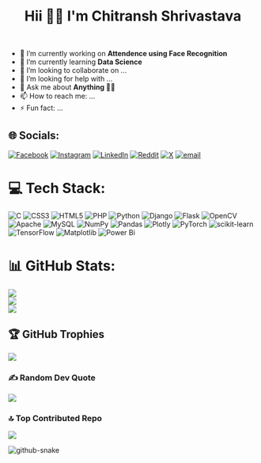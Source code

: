 <h1 align="center">Hii 🙋‍♂️ I'm Chitransh Shrivastava</h1>
<br>

- 🔭 I’m currently working on **Attendence using Face Recognition**
- 🌱 I’m currently learning **Data Science**
- 👯 I’m looking to collaborate on ...
- 🤔 I’m looking for help with ...
- 💬 Ask me about **Anything 💁‍♂️**
- 📫 How to reach me: ...
- ⚡ Fun fact: ...

## 🌐 Socials:
[![Facebook](https://img.shields.io/badge/Facebook-%231877F2.svg?logo=Facebook&logoColor=white)](https://facebook.com/Cshrivastava.1) 
[![Instagram](https://img.shields.io/badge/Instagram-%23E4405F.svg?logo=Instagram&logoColor=white)](https://instagram.com/chitransh.1) 
[![LinkedIn](https://img.shields.io/badge/LinkedIn-%230077B5.svg?logo=linkedin&logoColor=white)](https://linkedin.com/in/chitranshh1) 
[![Reddit](https://img.shields.io/badge/Reddit-%23FF4500.svg?logo=Reddit&logoColor=white)](https://reddit.com/user/Chitranhh1) 
[![X](https://img.shields.io/badge/X-black.svg?logo=X&logoColor=white)](https://x.com/chitranshhh1) 
[![email](https://img.shields.io/badge/Email-D14836?logo=gmail&logoColor=white)](mailto:chitranshshrivastava102@gmail.com) 

# 💻 Tech Stack:
![C](https://img.shields.io/badge/c-%2300599C.svg?style=for-the-badge&logo=c&logoColor=white) 
![CSS3](https://img.shields.io/badge/css3-%231572B6.svg?style=for-the-badge&logo=css3&logoColor=white) 
![HTML5](https://img.shields.io/badge/html5-%23E34F26.svg?style=for-the-badge&logo=html5&logoColor=white) 
![PHP](https://img.shields.io/badge/php-%23777BB4.svg?style=for-the-badge&logo=php&logoColor=white) 
![Python](https://img.shields.io/badge/python-3670A0?style=for-the-badge&logo=python&logoColor=ffdd54) 
![Django](https://img.shields.io/badge/django-%23092E20.svg?style=for-the-badge&logo=django&logoColor=white) 
![Flask](https://img.shields.io/badge/flask-%23000.svg?style=for-the-badge&logo=flask&logoColor=white) 
![OpenCV](https://img.shields.io/badge/opencv-%23white.svg?style=for-the-badge&logo=opencv&logoColor=white) 
![Apache](https://img.shields.io/badge/apache-%23D42029.svg?style=for-the-badge&logo=apache&logoColor=white) 
![MySQL](https://img.shields.io/badge/mysql-4479A1.svg?style=for-the-badge&logo=mysql&logoColor=white) 
![NumPy](https://img.shields.io/badge/numpy-%23013243.svg?style=for-the-badge&logo=numpy&logoColor=white) 
![Pandas](https://img.shields.io/badge/pandas-%23150458.svg?style=for-the-badge&logo=pandas&logoColor=white) 
![Plotly](https://img.shields.io/badge/Plotly-%233F4F75.svg?style=for-the-badge&logo=plotly&logoColor=white) 
![PyTorch](https://img.shields.io/badge/PyTorch-%23EE4C2C.svg?style=for-the-badge&logo=PyTorch&logoColor=white) 
![scikit-learn](https://img.shields.io/badge/scikit--learn-%23F7931E.svg?style=for-the-badge&logo=scikit-learn&logoColor=white) 
![TensorFlow](https://img.shields.io/badge/TensorFlow-%23FF6F00.svg?style=for-the-badge&logo=TensorFlow&logoColor=white) 
![Matplotlib](https://img.shields.io/badge/Matplotlib-%23ffffff.svg?style=for-the-badge&logo=Matplotlib&logoColor=black) 
![Power Bi](https://img.shields.io/badge/power_bi-F2C811?style=for-the-badge&logo=powerbi&logoColor=black)
<br>
# 📊 GitHub Stats:
![](https://github-readme-stats.vercel.app/api?username=Shrivastava-1&theme=dark&hide_border=false&include_all_commits=false&count_private=false)<br/>
![](https://nirzak-streak-stats.vercel.app/?user=Shrivastava-1&theme=dark&hide_border=false)<br/>
![](https://github-readme-stats.vercel.app/api/top-langs/?username=Shrivastava-1&theme=dark&hide_border=false&include_all_commits=false&count_private=false&layout=compact)

## 🏆 GitHub Trophies
![](https://github-profile-trophy.vercel.app/?username=Shrivastava-1&theme=radical&no-frame=false&no-bg=true&margin-w=4)

### ✍️ Random Dev Quote
![](https://quotes-github-readme.vercel.app/api?type=horizontal&theme=radical)

### 🔝 Top Contributed Repo
![](https://github-contributor-stats.vercel.app/api?username=Shrivastava-1&limit=5&theme=dark&combine_all_yearly_contributions=true)

<picture>
  <source media="(prefers-color-scheme: dark)" srcset="https://raw.githubusercontent.com/tobiasmeyhoefer/tobiasmeyhoefer/output/github-snake-dark.svg" />
  <source media="(prefers-color-scheme: light)" srcset="https://raw.githubusercontent.com/tobiasmeyhoefer/tobiasmeyhoefer/output/github-snake.svg" />
  <img alt="github-snake" src="https://raw.githubusercontent.com/tobiasmeyhoefer/tobiasmeyhoefer/output/github-snake.svg" />
</picture>
